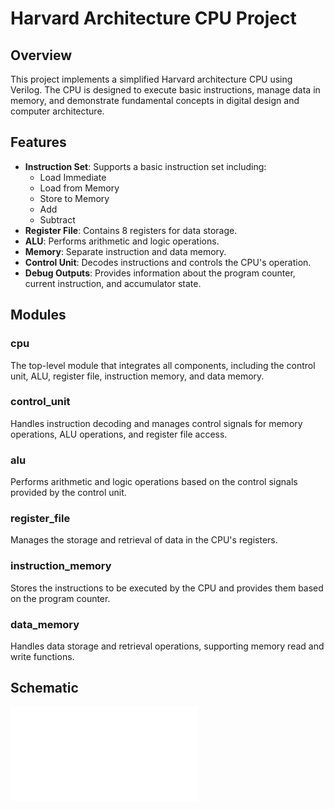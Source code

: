 # Harvard Architecture CPU Project

## Overview

This project implements a simplified Harvard architecture CPU using Verilog. The CPU is designed to execute basic instructions, manage data in memory, and demonstrate fundamental concepts in digital design and computer architecture.

## Features

- **Instruction Set**: Supports a basic instruction set including:
  - Load Immediate
  - Load from Memory
  - Store to Memory
  - Add
  - Subtract
- **Register File**: Contains 8 registers for data storage.
- **ALU**: Performs arithmetic and logic operations.
- **Memory**: Separate instruction and data memory.
- **Control Unit**: Decodes instructions and controls the CPU's operation.
- **Debug Outputs**: Provides information about the program counter, current instruction, and accumulator state.

## Modules

### cpu
The top-level module that integrates all components, including the control unit, ALU, register file, instruction memory, and data memory.

### control_unit
Handles instruction decoding and manages control signals for memory operations, ALU operations, and register file access.

### alu
Performs arithmetic and logic operations based on the control signals provided by the control unit.

### register_file
Manages the storage and retrieval of data in the CPU's registers.

### instruction_memory
Stores the instructions to be executed by the CPU and provides them based on the program counter.

### data_memory
Handles data storage and retrieval operations, supporting memory read and write functions.

## Schematic

![Schematic](schematic_harvard_cpu_with_bin_file.pdf)
